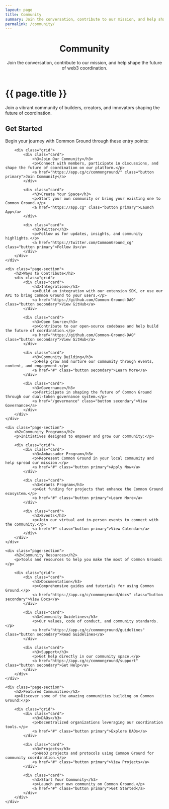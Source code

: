 ```yaml
---
layout: page
title: Community
summary: Join the conversation, contribute to our mission, and help shape the future of web3 coordination.
permalink: /community/
---
```


<header class="page-header">
    <h1 class="page-title">Community</h1>
    <p class="page-summary">Join the conversation, contribute to our mission, and help shape the future of web3 coordination.</p>
</header>

<div class="hero">
    <h1>{{ page.title }}</h1>
    <p>Join a vibrant community of builders, creators, and innovators shaping the future of coordination.</p>
</div>

<div class="container">
    <div class="page-section">
        <h2>Get Started</h2>
        <p>Begin your journey with Common Ground through these entry points:</p>
        
        <div class="grid">
            <div class="card">
                <h3>Join Our Community</h3>
                <p>Connect with members, participate in discussions, and shape the future of coordination on our platform.</p>
                <a href="https://app.cg/c/commonground/" class="button primary">Join Community</a>
            </div>
            
            <div class="card">
                <h3>Create Your Space</h3>
                <p>Start your own community or bring your existing one to Common Ground.</p>
                <a href="https://app.cg" class="button primary">Launch App</a>
            </div>
            
            <div class="card">
                <h3>Twitter</h3>
                <p>Follow us for updates, insights, and community highlights.</p>
                <a href="https://twitter.com/CommonGround_cg" class="button primary">Follow Us</a>
            </div>
        </div>
    </div>
    
    <div class="page-section">
        <h2>Ways to Contribute</h2>
        <div class="grid">
            <div class="card">
                <h3>Integrations</h3>
                <p>Build an integration with our extension SDK, or use our API to bring Common Ground to your users.</p>
                <a href="https://github.com/Common-Ground-DAO" class="button secondary">View GitHub</a>
            </div>

            <div class="card">
                <h3>Open Source</h3>
                <p>Contribute to our open-source codebase and help build the future of coordination.</p>
                <a href="https://github.com/Common-Ground-DAO" class="button secondary">View GitHub</a>
            </div>
            
            <div class="card">
                <h3>Community Building</h3>
                <p>Help grow and nurture our community through events, content, and engagement.</p>
                <a href="#" class="button secondary">Learn More</a>
            </div>
            
            <div class="card">
                <h3>Governance</h3>
                <p>Participate in shaping the future of Common Ground through our dual-token governance system.</p>
                <a href="/governance" class="button secondary">View Governance</a>
            </div>
        </div>
    </div>
    
    <div class="page-section">
        <h2>Community Programs</h2>
        <p>Initiatives designed to empower and grow our community:</p>
        
        <div class="grid">
            <div class="card">
                <h3>Ambassador Program</h3>
                <p>Represent Common Ground in your local community and help spread our mission.</p>
                <a href="#" class="button primary">Apply Now</a>
            </div>
            
            <div class="card">
                <h3>Grants Program</h3>
                <p>Get funding for projects that enhance the Common Ground ecosystem.</p>
                <a href="#" class="button primary">Learn More</a>
            </div>
            
            <div class="card">
                <h3>Events</h3>
                <p>Join our virtual and in-person events to connect with the community.</p>
                <a href="#" class="button primary">View Calendar</a>
            </div>
        </div>
    </div>

    <div class="page-section">
        <h2>Community Resources</h2>
        <p>Tools and resources to help you make the most of Common Ground:</p>
        
        <div class="grid">
            <div class="card">
                <h3>Documentation</h3>
                <p>Comprehensive guides and tutorials for using Common Ground.</p>
                <a href="https://app.cg/c/commonground/docs" class="button secondary">View Docs</a>
            </div>
            
            <div class="card">
                <h3>Community Guidelines</h3>
                <p>Our values, code of conduct, and community standards.</p>
                <a href="https://app.cg/c/commonground/guidelines" class="button secondary">Read Guidelines</a>
            </div>
            
            <div class="card">
                <h3>Support</h3>
                <p>Get help directly in our community space.</p>
                <a href="https://app.cg/c/commonground/support" class="button secondary">Get Help</a>
            </div>
        </div>
    </div>

    <div class="page-section">
        <h2>Featured Communities</h2>
        <p>Discover some of the amazing communities building on Common Ground:</p>
        
        <div class="grid">
            <div class="card">
                <h3>DAOs</h3>
                <p>Decentralized organizations leveraging our coordination tools.</p>
                <a href="#" class="button primary">Explore DAOs</a>
            </div>
            
            <div class="card">
                <h3>Projects</h3>
                <p>Web3 projects and protocols using Common Ground for community coordination.</p>
                <a href="#" class="button primary">View Projects</a>
            </div>
            
            <div class="card">
                <h3>Start Your Community</h3>
                <p>Launch your own community on Common Ground.</p>
                <a href="#" class="button primary">Get Started</a>
            </div>
        </div>
    </div>
</div> 